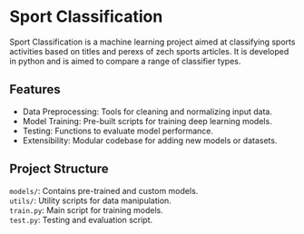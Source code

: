 # Sport Classification
Sport Classification is a machine learning project aimed at classifying sports activities based on titles and perexs of zech sports articles. It is developed in python and is aimed to compare a range of classifier types.


## Features
* Data Preprocessing: Tools for cleaning and normalizing input data.
* Model Training: Pre-built scripts for training deep learning models.
* Testing: Functions to evaluate model performance.
* Extensibility: Modular codebase for adding new models or datasets.

  
## Project Structure

```models/```: Contains pre-trained and custom models.  
```utils/```: Utility scripts for data manipulation.  
```train.py```: Main script for training models.  
```test.py```: Testing and evaluation script.  
